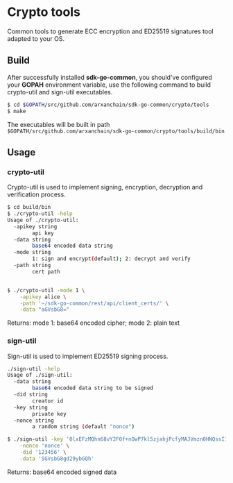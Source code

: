 # Crypto tools
Common tools to generate ECC encryption and ED25519 signatures tool adapted to your OS.

## Build

After successfully installed **sdk-go-common**, you should've configured your **GOPAH** environment variable, use the following command to build crypto-util and sign-util executables.

```sh
$ cd $GOPATH/src/github.com/arxanchain/sdk-go-common/crypto/tools
$ make
```
The executables will be built in path `$GOPATH/src/github.com/arxanchain/sdk-go-common/crypto/tools/build/bin`

## Usage

### crypto-util

Crypto-util is used to implement signing, encryption, decryption and verification process.

```sh
$ cd build/bin
$ ./crypto-util -help
Usage of ./crypto-util:
  -apikey string
        api key
  -data string
        base64 encoded data string
  -mode string
        1: sign and encrypt(default); 2: decrypt and verify
  -path string
        cert path


$ ./crypto-util -mode 1 \
    -apikey alice \
    -path '~/sdk-go-common/rest/api/client_certs/' \
    -data "aGVsbG8="
```
Returns: mode 1: base64 encoded cipher; mode 2: plain text

### sign-util

Sign-util is used to implement ED25519 signing process.

```sh
./sign-util -help
Usage of ./sign-util:
  -data string
        base64 encoded data string to be signed
  -did string
        creator id
  -key string
        private key
  -nonce string
        a random string (default "nonce")

$ ./sign-util -key '0lxEFzMQhn68vY2F0f+nOwP7kl5zjahjPcfyMAJVmzn0HNQssIIYh+c2CgCKEHeUvxqCu6W/sJKqKt2DLJnKpw==' \
    -nonce 'nonce' \
    -did '123456' \
    -data 'SGVsbG8gd29ybGQh'
```
Returns: base64 encoded signed data
